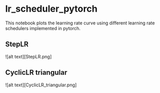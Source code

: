 # lr_scheduler_pytorch
This notebook plots the learning rate curve using different learning rate schedulers implemented in pytorch.

## StepLR
![alt text][StepLR.png]

## CyclicLR triangular
![alt text][CyclicLR_triangular.png]

